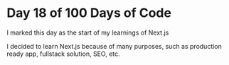 # Day 18 of 100 Days of Code

I marked this day as the start of my learnings of Next.js

I decided to learn Next.js because of many purposes, such as production ready app, fullstack solution, SEO, etc.

